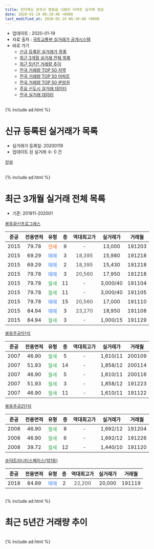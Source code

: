 ```yaml
---
title: 전라북도 완주군 봉동읍 낙평리 아파트 실거래 정보
date: 2020-01-19 06:10:46 +0900
last_modified_at: 2020-01-19 06:10:46 +0900
---
```


* 업데이트 : 2020-01-19
* 자료 출처 : [국토교통부 실거래가 공개시스템](http://rt.molit.go.kr)
* 바로 가기
    * [신규 등록된 실거래가 목록](#신규-등록된-실거래가-목록)
    * [최근 3개월 실거래 전체 목록](#최근-3개월-실거래-전체-목록)
    * [최근 5년간 거래량 추이](#최근-5년간-거래량-추이)
    * [전국 거래량 TOP 50 지역](https://apt-info.github.io/apt-trade-info/최근-3개월-전국에서-가장-거래가-많이-발생한-지역)
    * [전국 거래량 TOP 50 아파트](https://apt-info.github.io/apt-trade-info/최근-3개월-전국에서-가장-거래가-많이-발생한-아파트)
    * [전국 거래량 TOP 50 분양권](https://apt-info.github.io/apt-trade-info/최근-3개월-전국에서-가장-거래가-많이-발생한-분양권)
    * [주요 신도시 실거래 데이터](https://apt-info.github.io/apt-trade-info/주요-신도시)
    * [전국 실거래 데이터](https://apt-info.github.io/apt-trade-info/전국)
<br>
{% include ad.html %}
<br>

# 신규 등록된 실거래가 목록
* 실거래가 등록일: 20200119
* 업데이트 된 실거래 수: 0 건

없음

<br>
{% include ad.html %}
<br>

# 최근 3개월 실거래 전체 목록
* 기준: 201911-202001


[봉동광신프로그레스](https://search.naver.com/search.naver?query=%EC%A0%84%EB%9D%BC%EB%B6%81%EB%8F%84+%EC%99%84%EC%A3%BC%EA%B5%B0+%EB%B4%89%EB%8F%99%EC%9D%8D+%EB%82%99%ED%8F%89%EB%A6%AC+%EB%B4%89%EB%8F%99%EA%B4%91%EC%8B%A0%ED%94%84%EB%A1%9C%EA%B7%B8%EB%A0%88%EC%8A%A4)

|준공|전용면적|유형|층|역대최고가|실거래가|거래월|
|:---:|:---:|:---:|:---:|:---:|:---:|:---:|
|2015|79.78|<span style="color:#ff5a00">전세</span>|9|<span style="color:#444444">-</span>|13,000|191203|
|2015|69.29|<span style="color:#4285f3">매매</span>|3|<span style="color:#444444">18,395</span>|15,980|191218|
|2015|69.29|<span style="color:#4285f3">매매</span>|2|<span style="color:#444444">18,395</span>|15,430|191218|
|2015|79.78|<span style="color:#4285f3">매매</span>|3|<span style="color:#444444">20,560</span>|17,950|191218|
|2015|79.78|<span style="color:#34a853">월세</span>|11|<span style="color:#444444">-</span>|3,000/40|191104|
|2015|79.78|<span style="color:#34a853">월세</span>|11|<span style="color:#444444">-</span>|3,000/40|191105|
|2015|79.78|<span style="color:#4285f3">매매</span>|15|<span style="color:#444444">20,560</span>|17,000|191110|
|2015|84.94|<span style="color:#4285f3">매매</span>|3|<span style="color:#444444">23,270</span>|18,950|191108|
|2015|84.94|<span style="color:#34a853">월세</span>|3|<span style="color:#444444">-</span>|1,000/15|191129|

[봉동주공1단지](https://search.naver.com/search.naver?query=%EC%A0%84%EB%9D%BC%EB%B6%81%EB%8F%84+%EC%99%84%EC%A3%BC%EA%B5%B0+%EB%B4%89%EB%8F%99%EC%9D%8D+%EB%82%99%ED%8F%89%EB%A6%AC+%EB%B4%89%EB%8F%99%EC%A3%BC%EA%B3%B51%EB%8B%A8%EC%A7%80)

|준공|전용면적|유형|층|역대최고가|실거래가|거래월|
|:---:|:---:|:---:|:---:|:---:|:---:|:---:|
|2007|46.90|<span style="color:#34a853">월세</span>|5|<span style="color:#444444">-</span>|1,610/11|200109|
|2007|51.93|<span style="color:#34a853">월세</span>|14|<span style="color:#444444">-</span>|1,858/12|200114|
|2007|46.90|<span style="color:#34a853">월세</span>|5|<span style="color:#444444">-</span>|1,610/11|200116|
|2007|51.93|<span style="color:#34a853">월세</span>|3|<span style="color:#444444">-</span>|1,858/12|191223|
|2007|46.90|<span style="color:#34a853">월세</span>|11|<span style="color:#444444">-</span>|1,610/11|191122|

[봉동주공2단지](https://search.naver.com/search.naver?query=%EC%A0%84%EB%9D%BC%EB%B6%81%EB%8F%84+%EC%99%84%EC%A3%BC%EA%B5%B0+%EB%B4%89%EB%8F%99%EC%9D%8D+%EB%82%99%ED%8F%89%EB%A6%AC+%EB%B4%89%EB%8F%99%EC%A3%BC%EA%B3%B52%EB%8B%A8%EC%A7%80)

|준공|전용면적|유형|층|역대최고가|실거래가|거래월|
|:---:|:---:|:---:|:---:|:---:|:---:|:---:|
|2008|46.90|<span style="color:#34a853">월세</span>|8|<span style="color:#444444">-</span>|1,692/12|191204|
|2008|46.90|<span style="color:#34a853">월세</span>|6|<span style="color:#444444">-</span>|1,692/12|191226|
|2008|39.72|<span style="color:#34a853">월세</span>|12|<span style="color:#444444">-</span>|1,440/10|191120|

[송덕트리니티스페이스(101동)](https://search.naver.com/search.naver?query=%EC%A0%84%EB%9D%BC%EB%B6%81%EB%8F%84+%EC%99%84%EC%A3%BC%EA%B5%B0+%EB%B4%89%EB%8F%99%EC%9D%8D+%EB%82%99%ED%8F%89%EB%A6%AC+%EC%86%A1%EB%8D%95%ED%8A%B8%EB%A6%AC%EB%8B%88%ED%8B%B0%EC%8A%A4%ED%8E%98%EC%9D%B4%EC%8A%A4%28101%EB%8F%99%29)

|준공|전용면적|유형|층|역대최고가|실거래가|거래월|
|:---:|:---:|:---:|:---:|:---:|:---:|:---:|
|2018|84.89|<span style="color:#4285f3">매매</span>|2|<span style="color:#444444">22,200</span>|20,000|191119|


<br>
{% include ad.html %}
<br>

# 최근 5년간 거래량 추이


<div style="width:100%;">
    <canvas id="deal_progress" height="200"></canvas>
</div>

<script>
new Chart(document.getElementById("deal_progress"), {
    type: 'line',
    data: {
        labels: ['201501','201502','201503','201504','201505','201506','201507','201508','201509','201510','201511','201512','201601','201602','201603','201604','201605','201606','201607','201608','201609','201610','201611','201612','201701','201702','201703','201704','201705','201706','201707','201708','201709','201710','201711','201712','201801','201802','201803','201804','201805','201806','201807','201808','201809','201810','201811','201812','201901','201902','201903','201904','201905','201906','201907','201908','201909','201910','201911','201912','202001'],
        datasets: [{
            label: '매매',
            pointRadius: 1,
            data: [1, 1, 2, 2, 0, 2, 0, 0, 2, 1, 2, 4, 5, 12, 18, 13, 19, 13, 11, 17, 14, 16, 4, 16, 5, 3, 4, 1, 2, 1, 1, 0, 1, 0, 4, 0, 2, 3, 4, 5, 4, 2, 9, 5, 2, 9, 5, 4, 4, 3, 11, 2, 3, 3, 4, 3, 4, 2, 3, 3, 0],
            borderColor: "rgba(255, 201, 14, 1)",
            backgroundColor: "rgba(255, 201, 14, 0.5)",
            fill: false,
            lineTension: 0
        },{
            label: '전월세',
            pointRadius: 1,
            data: [4, 3, 1, 6, 5, 2, 5, 2, 3, 5, 8, 14, 8, 3, 9, 3, 4, 3, 4, 12, 7, 3, 5, 3, 5, 3, 5, 2, 4, 2, 4, 7, 2, 3, 5, 13, 6, 6, 10, 9, 8, 3, 7, 12, 2, 5, 3, 3, 1, 6, 6, 4, 4, 7, 3, 12, 3, 3, 5, 4, 3],
            borderColor: "rgba(0, 141, 185, 1)",
            backgroundColor: "rgba(0, 141, 185, 0.5)",
            fill: false,
            lineTension: 0
        }
        ]
    },
    options: {
        responsive: true,
        title: {
            display: false
        },
        tooltips: {
            mode: 'index',
            intersect: false
        },
        hover: {
            mode: 'nearest',
            intersect: true
        },
        scales: {
            xAxes: [{
                display: true,
                scaleLabel: {
                    display: true,
                    labelString: '년/월'
                }
            }],
            yAxes: [{
                display: true,
                ticks: {
                    suggestedMin: 0,
                },
                scaleLabel: {
                    display: true,
                    labelString: '실거래 수'
                }
            }]
        }
    }
});

</script>


<br>
{% include ad.html %}
<br>

